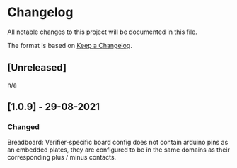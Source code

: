 # Changelog

All notable changes to this project will be documented in this file.

The format is based on [Keep a Changelog](https://keepachangelog.com/en/1.0.0/).

## [Unreleased]

n/a

## [1.0.9] - 29-08-2021

### Changed

Breadboard: Verifier-specific board config does not contain arduino pins as an embedded plates, they are configured to be in the same domains as their corresponding plus / minus contacts.

